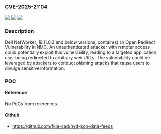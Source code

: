 ### [CVE-2025-21104](https://cve.mitre.org/cgi-bin/cvename.cgi?name=CVE-2025-21104)
![](https://img.shields.io/static/v1?label=Product&message=NetWorker%20Management%20Console&color=blue)
![](https://img.shields.io/static/v1?label=Version&message=N%2FA%3C%3D%2019.11.0.3%20&color=brighgreen)
![](https://img.shields.io/static/v1?label=Vulnerability&message=CWE-601%3A%20URL%20Redirection%20to%20Untrusted%20Site%20('Open%20Redirect')&color=brighgreen)

### Description

Dell NetWorker, 19.11.0.3 and below versions, contain(s) an Open Redirect Vulnerability in NMC. An unauthenticated attacker with remoter access could potentially exploit this vulnerability, leading to a targeted application user being redirected to arbitrary web URLs. The vulnerability could be leveraged by attackers to conduct phishing attacks that cause users to divulge sensitive information.

### POC

#### Reference
No PoCs from references.

#### Github
- https://github.com/fkie-cad/nvd-json-data-feeds

